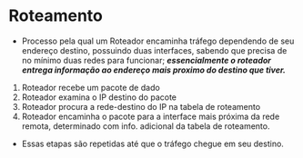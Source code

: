 # Roteamento   

- Processo pela qual um Roteador encaminha tráfego dependendo de seu endereço destino, possuindo duas interfaces, sabendo que precisa de no mínimo duas redes para funcionar; ***essencialmente o roteador entrega informação ao endereço mais proximo do destino que tiver.***

1. Roteador recebe um pacote de dado
2. Roteador examina o IP destino do pacote
3. Roteador procura a rede-destino do IP na tabela de roteamento
4. Roteador encaminha o pacote para a interface mais próxima da rede remota, determinado com info. adicional da tabela de roteamento.    

- Essas etapas são repetidas até que o tráfego chegue em seu destino.

